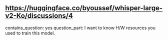 ## https://huggingface.co/byoussef/whisper-large-v2-Ko/discussions/4

contains_question: yes
question_part: I want to know H/W resources you used to train this model.